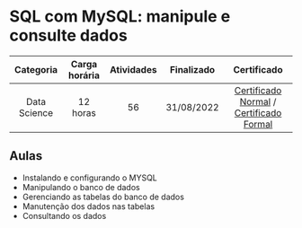 # SQL com MySQL: manipule e consulte dados

Categoria | Carga horária | Atividades | Finalizado | Certificado |
:-:|:-:|:-:|:-:|:-:|
Data Science | 12 horas | 56 | 31/08/2022 | [Certificado Normal](https://cursos.alura.com.br/certificate/cf1c57f6-c87d-44d9-8698-82db7419c6ab) / [Certificado Formal](https://cursos.alura.com.br/user/rodineicosta/course/mysql-manipule-dados-com-sql/formalCertificate)

## Aulas

- Instalando e configurando o MYSQL
- Manipulando o banco de dados
- Gerenciando as tabelas do banco de dados
- Manutenção dos dados nas tabelas
- Consultando os dados
